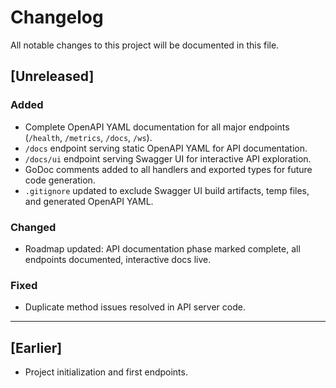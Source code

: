 # Changelog

All notable changes to this project will be documented in this file.

## [Unreleased]
### Added
- Complete OpenAPI YAML documentation for all major endpoints (`/health`, `/metrics`, `/docs`, `/ws`).
- `/docs` endpoint serving static OpenAPI YAML for API documentation.
- `/docs/ui` endpoint serving Swagger UI for interactive API exploration.
- GoDoc comments added to all handlers and exported types for future code generation.
- `.gitignore` updated to exclude Swagger UI build artifacts, temp files, and generated OpenAPI YAML.

### Changed
- Roadmap updated: API documentation phase marked complete, all endpoints documented, interactive docs live.

### Fixed
- Duplicate method issues resolved in API server code.

---

## [Earlier]
- Project initialization and first endpoints.
